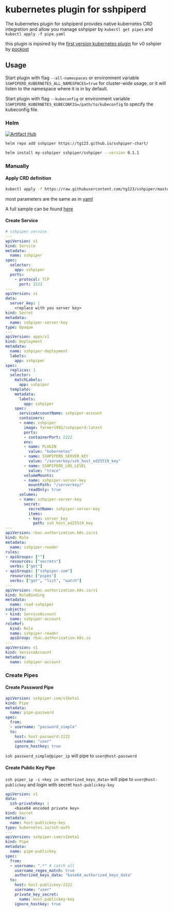 # kubernetes plugin for sshpiperd

The kubernetes plugin for sshpiperd provides native kubernetes CRD integretion and allow you manage sshpiper by `kubectl get pipes` and `kubectl apply -f pipe.yaml`

this plugin is inpsired by the [first version kubernetes plugin](https://github.com/pockost/sshpipe-k8s-lib/) for v0 sshpier by [pockost](https://github.com/pockost)

## Usage

Start plugin with flag `--all-namespaces` or environment variable `SSHPIPERD_KUBERNETES_ALL_NAMESPACES=true` for cluster-wide usage, or it will listen to the namespace where it is in by default.

Start plugin with flag `--kubeconfig` or environment variable `SSHPIPERD_KUBERNETES_KUBECONFIG=/path/to/kubeconfig` to specify the kubeconfig file.

### Helm

[![Artifact Hub](https://img.shields.io/endpoint?url=https://artifacthub.io/badge/repository/sshpiper)](https://artifacthub.io/packages/helm/sshpiper/sshpiper)

```bash
helm repo add sshpiper https://tg123.github.io/sshpiper-chart/

helm install my-sshpiper sshpiper/sshpiper --version 0.1.1
```

### Manually

#### Apply CRD definition

```bash
kubectl apply -f https://raw.githubusercontent.com/tg123/sshpiper/master/plugin/kubernetes/crd.yaml
```

most parameters are the same as in [yaml](../yaml/)

A full sample can be found [here](sample.yaml)

#### Create Service

```yaml
# sshpiper service
---
apiVersion: v1
kind: Service
metadata:
  name: sshpiper
spec:
  selector:
    app: sshpiper
  ports:
    - protocol: TCP
      port: 2222
---
apiVersion: v1
data:
  server_key: |
    <replace with you server key>
kind: Secret
metadata:
  name: sshpiper-server-key
type: Opaque
---
apiVersion: apps/v1
kind: Deployment
metadata:
  name: sshpiper-deployment
  labels:
    app: sshpiper
spec:
  replicas: 1
  selector:
    matchLabels:
      app: sshpiper
  template:
    metadata:
      labels:
        app: sshpiper
    spec:
      serviceAccountName: sshpiper-account
      containers:
      - name: sshpiper
        image: farmer1992/sshpiperd:latest
        ports:
        - containerPort: 2222
        env:
        - name: PLUGIN
          value: "kubernetes"
        - name: SSHPIPERD_SERVER_KEY
          value: "/serverkey/ssh_host_ed25519_key"
        - name: SSHPIPERD_LOG_LEVEL
          value: "trace"
        volumeMounts:
        - name: sshpiper-server-key
          mountPath: "/serverkey/"
          readOnly: true          
      volumes:
      - name: sshpiper-server-key
        secret:
          secretName: sshpiper-server-key
          items:
          - key: server_key
            path: ssh_host_ed25519_key
---
apiVersion: rbac.authorization.k8s.io/v1
kind: Role
metadata:
  name: sshpiper-reader
rules:
- apiGroups: [""]
  resources: ["secrets"]
  verbs: ["get"]
- apiGroups: ["sshpiper.com"]
  resources: ["pipes"]
  verbs: ["get", "list", "watch"]
---
apiVersion: rbac.authorization.k8s.io/v1
kind: RoleBinding
metadata:
  name: read-sshpiper
subjects:
- kind: ServiceAccount
  name: sshpiper-account
roleRef:
  kind: Role
  name: sshpiper-reader
  apiGroup: rbac.authorization.k8s.io
---
apiVersion: v1
kind: ServiceAccount
metadata:
  name: sshpiper-account
```

### Create Pipes

#### Create Password Pipe

```yaml
apiVersion: sshpiper.com/v1beta1
kind: Pipe
metadata:
  name: pipe-password
spec:
  from:
  - username: "password_simple"
  to:
    host: host-password:2222
    username: "user"
    ignore_hostkey: true
```

`ssh password_simple@piper_ip` will pipe to `user@host-password`

#### Create Public Key Pipe

`ssh piper_ip -i <key in authorized_keys_data>` will pipe to `user@host-publickey` and login with secret `host-publickey-key`

```yaml
apiVersion: v1
data:
  ssh-privatekey: |
    <base64 encoded private key>
kind: Secret
metadata:
  name: host-publickey-key
type: kubernetes.io/ssh-auth
---
apiVersion: sshpiper.com/v1beta1
kind: Pipe
metadata:
  name: pipe-publickey
spec:
  from:
  - username: ".*" # catch all    
    username_regex_match: true
    authorized_keys_data: "base64_authorized_keys_data"
  to:
    host: host-publickey:2222
    username: "user"
    private_key_secret:
      name: host-publickey-key
    ignore_hostkey: true
```

